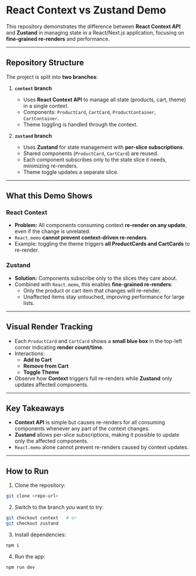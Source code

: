# React Context vs Zustand Demo

This repository demonstrates the difference between **React Context API** and **Zustand** in managing state in a React/Next.js application, focusing on **fine-grained re-renders** and performance.

---

## Repository Structure

The project is split into **two branches**:

1. **`context` branch**  
   - Uses **React Context API** to manage all state (products, cart, theme) in a single context.  
   - Components: `ProductCard`, `CartCard`, `ProductContainer`, `CartContainer`.  
   - Theme toggling is handled through the context.  

2. **`zustand` branch**  
   - Uses **Zustand** for state management with **per-slice subscriptions**.  
   - Shared components (`ProductCard`, `CartCard`) are reused.  
   - Each component subscribes only to the state slice it needs, minimizing re-renders.  
   - Theme toggle updates a separate slice.

---

## What this Demo Shows

### React Context

- **Problem:** All components consuming context **re-render on any update**, even if the change is unrelated.  
- `React.memo` **cannot prevent context-driven re-renders**.  
- Example: toggling the theme triggers **all ProductCards and CartCards** to re-render.  

### Zustand

- **Solution:** Components subscribe only to the slices they care about.  
- Combined with `React.memo`, this enables **fine-grained re-renders**:  
  - Only the product or cart item that changes will re-render.  
  - Unaffected items stay untouched, improving performance for large lists.  

---

## Visual Render Tracking

- Each `ProductCard` and `CartCard` shows a **small blue box** in the top-left corner indicating **render count/time**.  
- Interactions:  
  - **Add to Cart**  
  - **Remove from Cart**  
  - **Toggle Theme**  
- Observe how **Context** triggers full re-renders while **Zustand** only updates affected components.

---

## Key Takeaways

- **Context API** is simple but causes re-renders for all consuming components whenever any part of the context changes.  
- **Zustand** allows per-slice subscriptions, making it possible to update only the affected components.  
- `React.memo` alone cannot prevent re-renders caused by context updates.  

---

## How to Run

1. Clone the repository:

```bash
git clone <repo-url>
```

2. Switch to the branch you want to try:
```bash
git checkout context   # or
git checkout zustand
```

3. Install dependencies:
```bash
npm i
```

4. Run the app:
```bash
npm run dev
```
